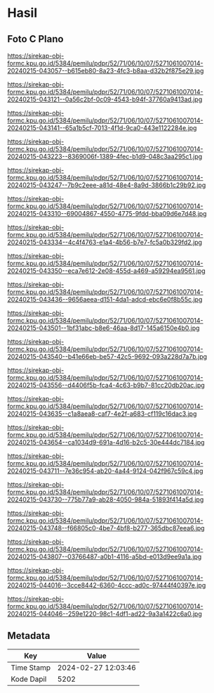 # Hasil

## Foto C Plano

https://sirekap-obj-formc.kpu.go.id/5384/pemilu/pdpr/52/71/06/10/07/5271061007014-20240215-043057--b615eb80-8a23-4fc3-b8aa-d32b2f875e29.jpg

https://sirekap-obj-formc.kpu.go.id/5384/pemilu/pdpr/52/71/06/10/07/5271061007014-20240215-043121--0a56c2bf-0c09-4543-b94f-37760a9413ad.jpg

https://sirekap-obj-formc.kpu.go.id/5384/pemilu/pdpr/52/71/06/10/07/5271061007014-20240215-043141--65a1b5cf-7013-4f1d-9ca0-443e1122284e.jpg

https://sirekap-obj-formc.kpu.go.id/5384/pemilu/pdpr/52/71/06/10/07/5271061007014-20240215-043223--8369006f-1389-4fec-b1d9-048c3aa295c1.jpg

https://sirekap-obj-formc.kpu.go.id/5384/pemilu/pdpr/52/71/06/10/07/5271061007014-20240215-043247--7b9c2eee-a81d-48e4-8a9d-3866b1c29b92.jpg

https://sirekap-obj-formc.kpu.go.id/5384/pemilu/pdpr/52/71/06/10/07/5271061007014-20240215-043310--69004867-4550-4775-9fdd-bba09d6e7d48.jpg

https://sirekap-obj-formc.kpu.go.id/5384/pemilu/pdpr/52/71/06/10/07/5271061007014-20240215-043334--4c4f4763-e1a4-4b56-b7e7-fc5a0b329fd2.jpg

https://sirekap-obj-formc.kpu.go.id/5384/pemilu/pdpr/52/71/06/10/07/5271061007014-20240215-043350--eca7e612-2e08-455d-a469-a59294ea9561.jpg

https://sirekap-obj-formc.kpu.go.id/5384/pemilu/pdpr/52/71/06/10/07/5271061007014-20240215-043436--9656aeea-d151-4da1-adcd-ebc6e0f8b55c.jpg

https://sirekap-obj-formc.kpu.go.id/5384/pemilu/pdpr/52/71/06/10/07/5271061007014-20240215-043501--1bf31abc-b8e6-46aa-8d17-145a6150e4b0.jpg

https://sirekap-obj-formc.kpu.go.id/5384/pemilu/pdpr/52/71/06/10/07/5271061007014-20240215-043540--b41e66eb-be57-42c5-9692-093a228d7a7b.jpg

https://sirekap-obj-formc.kpu.go.id/5384/pemilu/pdpr/52/71/06/10/07/5271061007014-20240215-043556--d4406f5b-fca4-4c63-b9b7-81cc20db20ac.jpg

https://sirekap-obj-formc.kpu.go.id/5384/pemilu/pdpr/52/71/06/10/07/5271061007014-20240215-043635--c1a8aea8-caf7-4e2f-a683-cf119c16dac3.jpg

https://sirekap-obj-formc.kpu.go.id/5384/pemilu/pdpr/52/71/06/10/07/5271061007014-20240215-043654--ca1034d9-691a-4d16-b2c5-30e444dc7184.jpg

https://sirekap-obj-formc.kpu.go.id/5384/pemilu/pdpr/52/71/06/10/07/5271061007014-20240215-043711--7e36c954-ab20-4a44-9124-042f967c59c4.jpg

https://sirekap-obj-formc.kpu.go.id/5384/pemilu/pdpr/52/71/06/10/07/5271061007014-20240215-043730--775b77a9-ab28-4050-984a-51893f414a5d.jpg

https://sirekap-obj-formc.kpu.go.id/5384/pemilu/pdpr/52/71/06/10/07/5271061007014-20240215-043748--f66805c0-4be7-4bf8-b277-365dbc87eea6.jpg

https://sirekap-obj-formc.kpu.go.id/5384/pemilu/pdpr/52/71/06/10/07/5271061007014-20240215-043807--03766487-a0b1-4116-a5bd-e013d9ee9a1a.jpg

https://sirekap-obj-formc.kpu.go.id/5384/pemilu/pdpr/52/71/06/10/07/5271061007014-20240215-044016--3cce8442-6360-4ccc-ad0c-97444f40397e.jpg

https://sirekap-obj-formc.kpu.go.id/5384/pemilu/pdpr/52/71/06/10/07/5271061007014-20240215-044046--259e1220-98c1-4df1-ad22-9a3a1422c6a0.jpg


## Metadata

| Key        | Value               |
| ---------- | ------------------- |
| Time Stamp | 2024-02-27 12:03:46 |
| Kode Dapil | 5202                |



